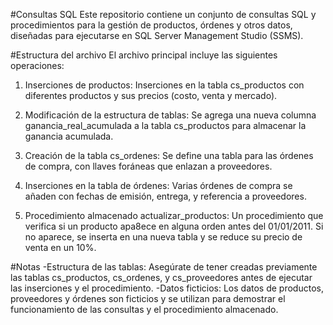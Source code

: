 #Consultas SQL
Este repositorio contiene un conjunto de consultas SQL y procedimientos para la gestión de productos, órdenes y otros datos, diseñadas para ejecutarse en SQL Server Management Studio (SSMS).


#Estructura del archivo
El archivo principal incluye las siguientes operaciones:

1. Inserciones de productos:
Inserciones en la tabla cs_productos con diferentes productos y sus precios (costo, venta y mercado).

2. Modificación de la estructura de tablas:
Se agrega una nueva columna ganancia_real_acumulada a la tabla cs_productos para almacenar la ganancia acumulada.

3. Creación de la tabla cs_ordenes:
Se define una tabla para las órdenes de compra, con llaves foráneas que enlazan a proveedores.

4. Inserciones en la tabla de órdenes:
Varias órdenes de compra se añaden con fechas de emisión, entrega, y referencia a proveedores.

5. Procedimiento almacenado actualizar_productos:
Un procedimiento que verifica si un producto apa8ece en alguna orden antes del 01/01/2011. Si no aparece, se inserta en una nueva tabla y se reduce su precio de venta en un 10%.

#Notas
-Estructura de las tablas: Asegúrate de tener creadas previamente las tablas cs_productos, cs_ordenes, y cs_proveedores antes de ejecutar las inserciones y el procedimiento.
-Datos ficticios: Los datos de productos, proveedores y órdenes son ficticios y se utilizan para demostrar el funcionamiento de las consultas y el procedimiento almacenado.
